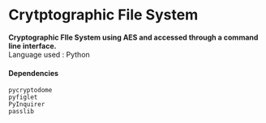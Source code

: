 # Crytptographic File System 
**Cryptographic FIle System using AES and accessed through a command line interface.** <br />
Language used : Python

#### Dependencies
```
pycryptodome
pyfiglet
PyInquirer
passlib
```
